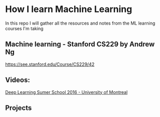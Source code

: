 # How I learn Machine Learning
In this repo I will gather all the resources and notes from the ML learning courses I'm taking

## Machine learning - Stanford CS229 by Andrew Ng
https://see.stanford.edu/Course/CS229/42

## Videos: 
[Deep Learning Sumer School 2016 - University of Montreal](http://videolectures.net/deeplearning2016_precup_machine_learning/)

## Projects
